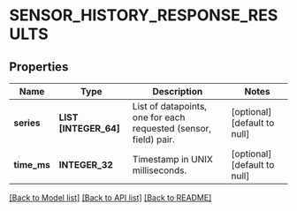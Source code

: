 # SENSOR_HISTORY_RESPONSE_RESULTS

## Properties
Name | Type | Description | Notes
------------ | ------------- | ------------- | -------------
**series** | **LIST [INTEGER_64]** | List of datapoints, one for each requested (sensor, field) pair. | [optional] [default to null]
**time_ms** | **INTEGER_32** | Timestamp in UNIX milliseconds. | [optional] [default to null]

[[Back to Model list]](../README.md#documentation-for-models) [[Back to API list]](../README.md#documentation-for-api-endpoints) [[Back to README]](../README.md)


